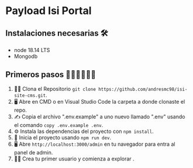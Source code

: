 # Payload Isi Portal

## Instalaciones necesarias 🛠

- node 18.14 LTS 
- Mongodb

## Primeros pasos 🚶‍♀️🚶‍♂️🚶‍♀️

 1. 👨‍💻 Clona el Repositorio `git clone https://github.com/andresmc98/isi-site-cms.git`.
 2. 🖥 Abre en CMD o en Visual Studio Code la carpeta a donde clonaste el repo.
 3. ✍ Copia el archivo ".env.example" a uno nuevo llamado ".env" usando el comando `copy .env.example .env`.
 4. ⚙ Instala las dependencias del proyecto con `npm install`.
 5. 🚀 Inicia el proyecto usando `npm run dev`.
 6. 🖥 Abre `http://localhost:3000/admin` en tu navegador para entra al panel de admin.
 7. 👨‍🚀 Crea tu primer usuario y comienza a explorar .


